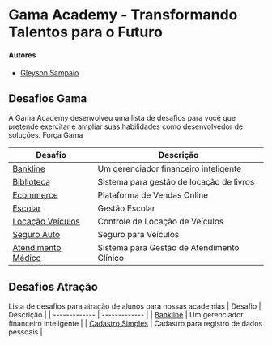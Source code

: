 # Gama Academy - Transformando Talentos para o Futuro

#### Autores
- [Gleyson Sampaio](https://github.com/gleyson-gama)

## Desafios Gama
A Gama Academy desenvolveu uma lista de desafios para você que pretende exercitar e ampliar suas habilidades como desenvolvedor de soluções. Força Gama

| Desafio  | Descrição |
| ------------- | ------------- |
| [Bankline](https://github.com/educacao-gama/desafios-gama/tree/main/bankline)  | Um gerenciador financeiro inteligente  |
| [Biblioteca](https://github.com/educacao-gama/desafios-gama/tree/main/biblioteca)  | Sistema para gestão de locação de livros  |
| [Ecommerce](https://github.com/educacao-gama/desafios-gama/tree/main/ecommerce)  | Plataforma de Vendas Online  |
| [Escolar](https://github.com/educacao-gama/desafios-gama/tree/main/escolar)  | Gestão Escolar  |
| [Locação Veículos](https://github.com/educacao-gama/desafios-gama/blob/main/loca%C3%A7%C3%A3o%20veiculos/README.md)  | Controle de Locação de Veículos  |
| [Seguro Auto](https://github.com/educacao-gama/desafios-gama/tree/main/seguro%20auto)  | Seguro para Veículos  |
| [Atendimento Médico](https://github.com/educacao-gama/desafios-gama/tree/main/atendimento%20medico)  | Sistema para Gestão de Atendimento Clínico  |


## Desafios Atração
Lista de desafios para atração de alunos para nossas academias
| Desafio  | Descrição |
| ------------- | ------------- |
| [Bankline](https://github.com/educacao-gama/desafios-gama/tree/main/bankline/atracao)  | Um gerenciador financeiro inteligente  |
| [Cadastro Simples](https://github.com/educacao-gama/desafios-gama/tree/main/cadastro%20simples/atracao)  | Cadastro para registro de dados pessoais  |
